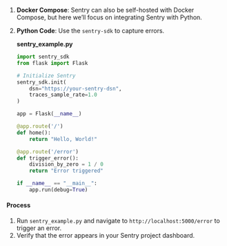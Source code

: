 1. **Docker Compose**: Sentry can also be self-hosted with Docker Compose, but here we’ll focus on integrating Sentry with Python.

2. **Python Code**: Use the `sentry-sdk` to capture errors.

   **sentry_example.py**
   ```python
   import sentry_sdk
   from flask import Flask

   # Initialize Sentry
   sentry_sdk.init(
       dsn="https://your-sentry-dsn",
       traces_sample_rate=1.0
   )

   app = Flask(__name__)

   @app.route('/')
   def home():
       return "Hello, World!"

   @app.route('/error')
   def trigger_error():
       division_by_zero = 1 / 0
       return "Error triggered"

   if __name__ == "__main__":
       app.run(debug=True)
   ```

#### Process
1. Run `sentry_example.py` and navigate to `http://localhost:5000/error` to trigger an error.
2. Verify that the error appears in your Sentry project dashboard.
